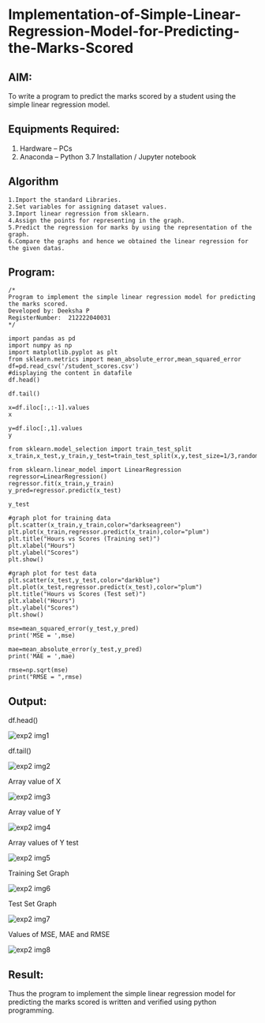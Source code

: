 # Implementation-of-Simple-Linear-Regression-Model-for-Predicting-the-Marks-Scored

## AIM:
To write a program to predict the marks scored by a student using the simple linear regression model.

## Equipments Required:
1. Hardware – PCs
2. Anaconda – Python 3.7 Installation / Jupyter notebook

## Algorithm
```
1.Import the standard Libraries.
2.Set variables for assigning dataset values.
3.Import linear regression from sklearn.
4.Assign the points for representing in the graph.
5.Predict the regression for marks by using the representation of the graph.
6.Compare the graphs and hence we obtained the linear regression for the given datas.
```
## Program:
```
/*
Program to implement the simple linear regression model for predicting the marks scored.
Developed by: Deeksha P
RegisterNumber:  212222040031
*/
```
```
import pandas as pd
import numpy as np
import matplotlib.pyplot as plt
from sklearn.metrics import mean_absolute_error,mean_squared_error
df=pd.read_csv('/student_scores.csv')
#displaying the content in datafile
df.head()

df.tail()

x=df.iloc[:,:-1].values
x

y=df.iloc[:,1].values
y

from sklearn.model_selection import train_test_split
x_train,x_test,y_train,y_test=train_test_split(x,y,test_size=1/3,random_state=0)

from sklearn.linear_model import LinearRegression
regressor=LinearRegression()
regressor.fit(x_train,y_train)
y_pred=regressor.predict(x_test)

y_test

#graph plot for training data
plt.scatter(x_train,y_train,color="darkseagreen")
plt.plot(x_train,regressor.predict(x_train),color="plum")
plt.title("Hours vs Scores (Training set)")
plt.xlabel("Hours")
plt.ylabel("Scores")
plt.show()

#graph plot for test data
plt.scatter(x_test,y_test,color="darkblue")
plt.plot(x_test,regressor.predict(x_test),color="plum")
plt.title("Hours vs Scores (Test set)")
plt.xlabel("Hours")
plt.ylabel("Scores")
plt.show()

mse=mean_squared_error(y_test,y_pred)
print('MSE = ',mse)

mae=mean_absolute_error(y_test,y_pred)
print('MAE = ',mae)

rmse=np.sqrt(mse)
print("RMSE = ",rmse)
```

## Output:

df.head()


![exp2 img1](https://github.com/Deeksha78/Implementation-of-Simple-Linear-Regression-Model-for-Predicting-the-Marks-Scored/assets/128116204/24c310fb-96bc-4f1a-a17a-992f8c3c0b5b)

df.tail()


![exp2 img2](https://github.com/Deeksha78/Implementation-of-Simple-Linear-Regression-Model-for-Predicting-the-Marks-Scored/assets/128116204/fa868322-408f-4371-ab82-681034fa82d1)


Array value of X

![exp2 img3](https://github.com/Deeksha78/Implementation-of-Simple-Linear-Regression-Model-for-Predicting-the-Marks-Scored/assets/128116204/add1e776-6061-4cd2-a176-3521d86f9715)



Array value of Y

![exp2 img4](https://github.com/Deeksha78/Implementation-of-Simple-Linear-Regression-Model-for-Predicting-the-Marks-Scored/assets/128116204/246f41fb-9dcb-4c54-87f4-b3ed5ee1800e)


Array values of Y test

![exp2 img5](https://github.com/Deeksha78/Implementation-of-Simple-Linear-Regression-Model-for-Predicting-the-Marks-Scored/assets/128116204/f18ea894-fcc6-48d8-8e00-da04a65e1b69)


Training Set Graph


![exp2 img6](https://github.com/Deeksha78/Implementation-of-Simple-Linear-Regression-Model-for-Predicting-the-Marks-Scored/assets/128116204/400e7f15-b52b-40e4-9a02-dc08d81434ff)


Test Set Graph


![exp2 img7](https://github.com/Deeksha78/Implementation-of-Simple-Linear-Regression-Model-for-Predicting-the-Marks-Scored/assets/128116204/f4e4910f-1e88-4de8-b988-9304f96d5327)

Values of MSE, MAE and RMSE

![exp2 img8](https://github.com/Deeksha78/Implementation-of-Simple-Linear-Regression-Model-for-Predicting-the-Marks-Scored/assets/128116204/afa7fd20-2356-4b38-bc9c-0293c545e92c)

## Result:
Thus the program to implement the simple linear regression model for predicting the marks scored is written and verified using python programming.
